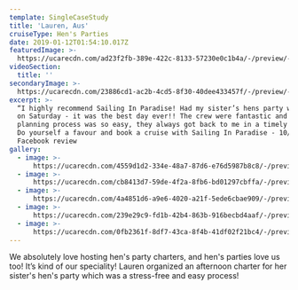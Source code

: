 ```yaml
---
template: SingleCaseStudy
title: 'Lauren, Aus'
cruiseType: Hen's Parties
date: 2019-01-12T01:54:10.017Z
featuredImage: >-
  https://ucarecdn.com/ad23f2fb-389e-422c-8133-57230e0c1b4a/-/preview/-/enhance/22/
videoSection:
  title: ''
secondaryImage: >-
  https://ucarecdn.com/23886cd1-ac2b-4cd5-8f30-40dee433457f/-/preview/-/enhance/24/
excerpt: >-
  “I highly recommend Sailing In Paradise! Had my sister’s hens party with them
  on Saturday - it was the best day ever!! The crew were fantastic and the
  planning process was so easy, they always got back to me in a timely manner.
  Do yourself a favour and book a cruise with Sailing In Paradise - 10/10”
  Facebook review
gallery:
  - image: >-
      https://ucarecdn.com/4559d1d2-334e-48a7-87d6-e76d5987b8c8/-/preview/-/enhance/25/
  - image: >-
      https://ucarecdn.com/cb8413d7-59de-4f2a-8fb6-bd01297cbffa/-/preview/-/enhance/17/
  - image: >-
      https://ucarecdn.com/4a4851d6-a9e6-4020-a21f-5ede6cbae909/-/preview/-/enhance/9/
  - image: >-
      https://ucarecdn.com/239e29c9-fd1b-42b4-863b-916becbd4aaf/-/preview/-/enhance/19/
  - image: >-
      https://ucarecdn.com/0fb2361f-8df7-43ca-8f4b-41df02f21bc4/-/preview/-/enhance/18/
---
```

We absolutely love hosting hen's party charters, and hen's parties love us too! It’s kind of our speciality! Lauren organized an afternoon charter for her sister's hen's party which was a stress-free and easy process!
